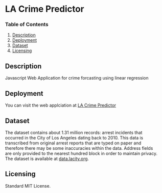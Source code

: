 # LA Crime Predictor

### Table of Contents
1. [Description](#description)
1. [Deployment](#deployment)
2. [Dataset](#dataset)
3. [Licensing](#licensing)

## Description <a name="description"></a>

Javascript Web Application for crime forcasting using linear regression

## Deployment <a name="deployment"></a>

You can visit the web applciation at [LA Crime Predictor](https://emichris.github.io/Crime-Predictor-App/)

## Dataset <a name="dataset"></a>
The dataset contains about 1.31 million records: arrest incidents that occurred in the City of Los Angeles dating back to 2010. This data is transcribed from original arrest reports that are typed on paper and therefore there may be some inaccuracies within the data.  Address fields are only provided to the nearest hundred block in order to maintain privacy.
The dataset is available at [data.lacity.org](https://data.lacity.org/A-Safe-City/Arrest-Data-from-2010-to-Present/yru6-6re4). 

## Licensing <a name="licensing"></a>

Standard MIT License.
